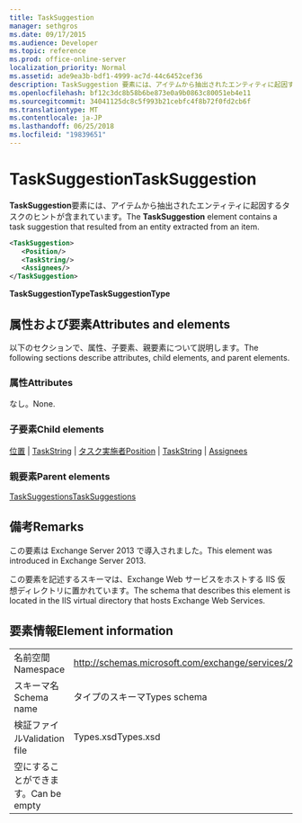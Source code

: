 ```yaml
---
title: TaskSuggestion
manager: sethgros
ms.date: 09/17/2015
ms.audience: Developer
ms.topic: reference
ms.prod: office-online-server
localization_priority: Normal
ms.assetid: ade9ea3b-bdf1-4999-ac7d-44c6452cef36
description: TaskSuggestion 要素には、アイテムから抽出されたエンティティに起因するタスクのヒントが含まれています。
ms.openlocfilehash: bf12c3dc8b58b6be873e0a9b0863c80051eb4e11
ms.sourcegitcommit: 34041125dc8c5f993b21cebfc4f8b72f0fd2cb6f
ms.translationtype: MT
ms.contentlocale: ja-JP
ms.lasthandoff: 06/25/2018
ms.locfileid: "19839651"
---
```

# <a name="tasksuggestion"></a><span data-ttu-id="7e4bc-103">TaskSuggestion</span><span class="sxs-lookup"><span data-stu-id="7e4bc-103">TaskSuggestion</span></span>

<span data-ttu-id="7e4bc-104">**TaskSuggestion**要素には、アイテムから抽出されたエンティティに起因するタスクのヒントが含まれています。</span><span class="sxs-lookup"><span data-stu-id="7e4bc-104">The **TaskSuggestion** element contains a task suggestion that resulted from an entity extracted from an item.</span></span> 
  
```XML
<TaskSuggestion>
   <Position/>
   <TaskString/>
   <Assignees/>
</TaskSuggestion>
```

<span data-ttu-id="7e4bc-105">**TaskSuggestionType**</span><span class="sxs-lookup"><span data-stu-id="7e4bc-105">**TaskSuggestionType**</span></span>

## <a name="attributes-and-elements"></a><span data-ttu-id="7e4bc-106">属性および要素</span><span class="sxs-lookup"><span data-stu-id="7e4bc-106">Attributes and elements</span></span>

<span data-ttu-id="7e4bc-107">以下のセクションで、属性、子要素、親要素について説明します。</span><span class="sxs-lookup"><span data-stu-id="7e4bc-107">The following sections describe attributes, child elements, and parent elements.</span></span>
  
### <a name="attributes"></a><span data-ttu-id="7e4bc-108">属性</span><span class="sxs-lookup"><span data-stu-id="7e4bc-108">Attributes</span></span>

<span data-ttu-id="7e4bc-109">なし。</span><span class="sxs-lookup"><span data-stu-id="7e4bc-109">None.</span></span>
  
### <a name="child-elements"></a><span data-ttu-id="7e4bc-110">子要素</span><span class="sxs-lookup"><span data-stu-id="7e4bc-110">Child elements</span></span>

<span data-ttu-id="7e4bc-111">[位置](position.md) | [TaskString](taskstring.md) | [タスク実施者](assignees.md)</span><span class="sxs-lookup"><span data-stu-id="7e4bc-111">[Position](position.md) | [TaskString](taskstring.md) | [Assignees](assignees.md)</span></span>
  
### <a name="parent-elements"></a><span data-ttu-id="7e4bc-112">親要素</span><span class="sxs-lookup"><span data-stu-id="7e4bc-112">Parent elements</span></span>

[<span data-ttu-id="7e4bc-113">TaskSuggestions</span><span class="sxs-lookup"><span data-stu-id="7e4bc-113">TaskSuggestions</span></span>](tasksuggestions.md)
  
## <a name="remarks"></a><span data-ttu-id="7e4bc-114">備考</span><span class="sxs-lookup"><span data-stu-id="7e4bc-114">Remarks</span></span>

<span data-ttu-id="7e4bc-115">この要素は Exchange Server 2013 で導入されました。</span><span class="sxs-lookup"><span data-stu-id="7e4bc-115">This element was introduced in Exchange Server 2013.</span></span>
  
<span data-ttu-id="7e4bc-116">この要素を記述するスキーマは、Exchange Web サービスをホストする IIS 仮想ディレクトリに置かれています。</span><span class="sxs-lookup"><span data-stu-id="7e4bc-116">The schema that describes this element is located in the IIS virtual directory that hosts Exchange Web Services.</span></span>
  
## <a name="element-information"></a><span data-ttu-id="7e4bc-117">要素情報</span><span class="sxs-lookup"><span data-stu-id="7e4bc-117">Element information</span></span>

|||
|:-----|:-----|
|<span data-ttu-id="7e4bc-118">名前空間</span><span class="sxs-lookup"><span data-stu-id="7e4bc-118">Namespace</span></span>  <br/> |http://schemas.microsoft.com/exchange/services/2006/types  <br/> |
|<span data-ttu-id="7e4bc-119">スキーマ名</span><span class="sxs-lookup"><span data-stu-id="7e4bc-119">Schema name</span></span>  <br/> |<span data-ttu-id="7e4bc-120">タイプのスキーマ</span><span class="sxs-lookup"><span data-stu-id="7e4bc-120">Types schema</span></span>  <br/> |
|<span data-ttu-id="7e4bc-121">検証ファイル</span><span class="sxs-lookup"><span data-stu-id="7e4bc-121">Validation file</span></span>  <br/> |<span data-ttu-id="7e4bc-122">Types.xsd</span><span class="sxs-lookup"><span data-stu-id="7e4bc-122">Types.xsd</span></span>  <br/> |
|<span data-ttu-id="7e4bc-123">空にすることができます。</span><span class="sxs-lookup"><span data-stu-id="7e4bc-123">Can be empty</span></span>  <br/> ||
   

